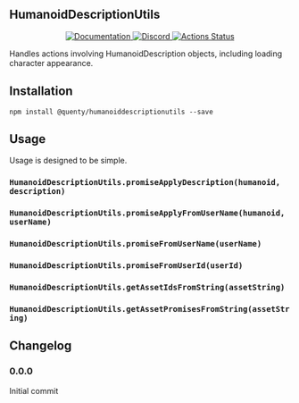 ## HumanoidDescriptionUtils
<div align="center">
  <a href="http://quenty.github.io/api/">
    <img src="https://img.shields.io/badge/docs-website-green.svg" alt="Documentation" />
  </a>
  <a href="https://discord.gg/mhtGUS8">
    <img src="https://img.shields.io/badge/discord-nevermore-blue.svg" alt="Discord" />
  </a>
  <a href="https://github.com/Quenty/NevermoreEngine/actions">
    <img src="https://github.com/Quenty/NevermoreEngine/workflows/luacheck/badge.svg" alt="Actions Status" />
  </a>
</div>

Handles actions involving HumanoidDescription objects, including loading character appearance.

## Installation
```
npm install @quenty/humanoiddescriptionutils --save
```

## Usage
Usage is designed to be simple.

### `HumanoidDescriptionUtils.promiseApplyDescription(humanoid, description)`

### `HumanoidDescriptionUtils.promiseApplyFromUserName(humanoid, userName)`

### `HumanoidDescriptionUtils.promiseFromUserName(userName)`

### `HumanoidDescriptionUtils.promiseFromUserId(userId)`

### `HumanoidDescriptionUtils.getAssetIdsFromString(assetString)`

### `HumanoidDescriptionUtils.getAssetPromisesFromString(assetString)`


## Changelog

### 0.0.0
Initial commit
